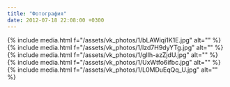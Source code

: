 ```yaml
---
title: "Фотография"
date: 2012-07-18 22:08:00 +0300
---
```



{% include media.html f="/assets/vk_photos/1/bLAWiqi1K1E.jpg" alt="" %}
{% include media.html f="/assets/vk_photos/1/lzd7H9dyYTg.jpg" alt="" %}
{% include media.html f="/assets/vk_photos/1/glIh-azZjdU.jpg" alt="" %}
{% include media.html f="/assets/vk_photos/1/UxWtfo6ifbc.jpg" alt="" %}
{% include media.html f="/assets/vk_photos/1/L0MDuEqQq_U.jpg" alt="" %}

